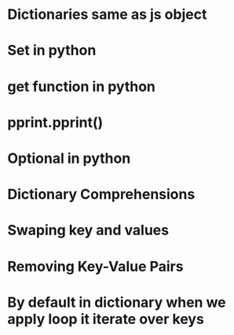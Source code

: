 # Dictionaries same as js object
# Set in python
# get function in python
# pprint.pprint()
# Optional in python
# Dictionary Comprehensions
# Swaping key and values
# Removing Key-Value Pairs
# By default in dictionary when we apply loop it iterate over keys